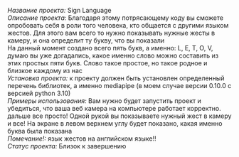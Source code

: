 *Название проекта:* Sign Language<br />
*Описание проекта:* Благодаря этому потрясающему коду вы сможете опробовать себя в роли того человека, кто общается с другими языком жестов. Для этого вам всего то нужно показывать нужные жесты в камеру, и она определит ту букву, что вы показали<br />
На данный момент создано всего пять букв, а именно: L, E, T, O, V, думаю вы уже догадались, какое именно слово можно составить из этих простых пяти букв. Слово такое простое, но такое родное и близкое каждому из нас<br />
*Установка проекта:* к проекту должен быть установлен определенный перечень библиотек, а именно mediapipe (в моем случае версии 0.10.0 с версией python 3.10)<br />
*Примеры использования:* Вам нужно будет запустить проект и убедиться, что ваша веб камера на компьютере работает корректно. дальше все просто! Одной рукой вы показываете нужный жест в камеру и все! На экране в левом верхнем углу будет показано, какая именно буква была показана<br />
*Помечание!:* язык жестов на английском языке!!<br />
*Статус проекта:* Близок к завершению

